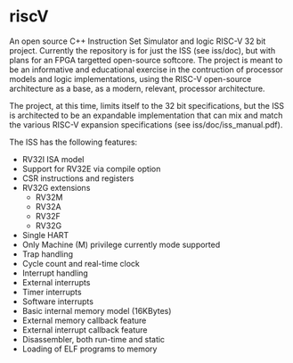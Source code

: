 # riscV
An open source C++ Instruction Set Simulator and logic RISC-V 32 bit project. Currently the repository is for just the ISS (see iss/doc), but with plans for an FPGA targetted open-source softcore. The project is meant to be an informative and educational exercise in the contruction of processor models and logic implementations, using the RISC-V open-source architecture as a base, as a modern, relevant, processor architecture.

The project, at this time, limits itself to the 32 bit specifications, but the ISS is architected to be an expandable implementation that can mix and match the various RISC-V expansion specifications (see iss/doc/iss_manual.pdf).

The ISS has the following features:

*	RV32I ISA model
*	Support for RV32E via compile option
*	CSR instructions and registers
*	RV32G extensions
	*	RV32M
	*	RV32A
	*	RV32F
	*	RV32G
*	Single HART
*	Only Machine (M) privilege currently mode supported
*	Trap handling
*	Cycle count and real-time clock
*	Interrupt handling
*	External interrupts
*	Timer interrupts
*	Software interrupts
*	Basic internal memory model (16KBytes)
*	External memory callback feature
*	External interrupt callback feature
*	Disassembler, both run-time and static
*	Loading of ELF programs to memory
